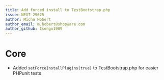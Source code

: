```yaml
---
title: Add forced install to TestBootstrap.php
issue: NEXT-29625
author: Micha Hobert
author_email: m.hobert@shopware.com
author_github: Isengo1989
---
```

# Core
* Added `setForceInstallPlugins(true)` to TestBootstrap.php for easier PHPunit tests
